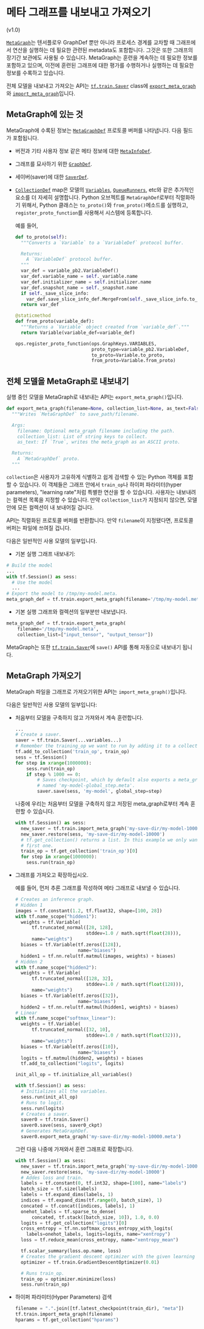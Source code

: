 # 메타 그래프를 내보내고 가져오기
(v1.0)

[`MetaGraph`](https://www.tensorflow.org/code/tensorflow/core/protobuf/meta_graph.proto)는 텐서플로우 GraphDef 뿐만 아니라
프로세스 경계를 교차할 때 그래프에서 연산을 실행하는 데 필요한 관련된 metadata도 포함합니다.
그것은 또한 그래프의 장기간 보관에도 사용될 수 있습니다.
MetaGraph는 훈련을 계속하는 데 필요한 정보를 포함하고 있으며, 이전에 훈련된 그래프에 대한 평가를 수행하거나 실행하는 데 필요한 정보를 수록하고 있습니다.

전체 모델을 내보내고 가져오는 API는 
[`tf.train.Saver`](../../api_docs/python/state_ops.md#Saver) class에
[`export_meta_graph`](../../api_docs/python/train.md#export_meta_graph)와
[`import_meta_graph`](../../api_docs/python/train.md#import_meta_graph)입니다.


## MetaGraph에 있는 것

MetaGraph에 수록된 정보는
[`MetaGraphDef`](https://www.tensorflow.org/code/tensorflow/core/protobuf/meta_graph.proto)
프로토콜 버퍼를 나타냅니다. 다음 필드가 포함됩니다.

* 버전과 기타 사용자 정보 같은 메타 정보에 대한 [`MetaInfoDef`](https://www.tensorflow.org/code/tensorflow/core/protobuf/meta_graph.proto).
* 그래프를 묘사하기 위한 [`GraphDef`](https://www.tensorflow.org/code/tensorflow/core/framework/graph.proto).
* 세이버(saver)에 대한 [`SaverDef`](https://www.tensorflow.org/code/tensorflow/core/protobuf/saver.proto).
* [`CollectionDef`](https://www.tensorflow.org/code/tensorflow/core/protobuf/meta_graph.proto)
map은 모델의 [`Variables`](https://tensorflow.org/api_docs/python/state_ops.html),
[`QueueRunners`](https://tensorflow.org/api_docs/python/train.html#QueueRunner), etc와 같은 추가적인 요소를 더 자세히 설명합니다.
Python 오브젝트를 `MetaGraphDef`로부터 직렬화하기 위해서, Python 클래스는 `to_proto()`와 `from_proto()`메소드를 실행하고,
`register_proto_function`를 사용해서 시스템에 등록합니다.

  예를 들어,

  ```Python
  def to_proto(self):
    """Converts a `Variable` to a `VariableDef` protocol buffer.

    Returns:
      A `VariableDef` protocol buffer.
    """
    var_def = variable_pb2.VariableDef()
    var_def.variable_name = self._variable.name
    var_def.initializer_name = self.initializer.name
    var_def.snapshot_name = self._snapshot.name
    if self._save_slice_info:
      var_def.save_slice_info_def.MergeFrom(self._save_slice_info.to_proto())
    return var_def

  @staticmethod
  def from_proto(variable_def):
    """Returns a `Variable` object created from `variable_def`."""
    return Variable(variable_def=variable_def)

  ops.register_proto_function(ops.GraphKeys.VARIABLES,
                              proto_type=variable_pb2.VariableDef,
                              to_proto=Variable.to_proto,
                              from_proto=Variable.from_proto)
  ```

## 전체 모델을 MetaGraph로 내보내기

실행 중인 모델을 MetaGraph로 내보내는 API는 `export_meta_graph()`입니다.

  ```Python
  def export_meta_graph(filename=None, collection_list=None, as_text=False):
    """Writes `MetaGraphDef` to save_path/filename.

    Args:
      filename: Optional meta_graph filename including the path.
      collection_list: List of string keys to collect.
      as_text: If `True`, writes the meta_graph as an ASCII proto.

    Returns:
      A `MetaGraphDef` proto.
    """
  ```

  `collection`은 사용자가 고유하게 식별하고 쉽게 검색할 수 있는 Python 객체를 포함할 수 있습니다.
  이 객체들은 그래프 안에서 `train_op`나 하이퍼 파라미터(hyper parameters), "learning rate"처럼 특별한 연산을 할 수 있습니다.
  사용자는 내보내려는 컬렉션 목록을 지정할 수 있습니다. 만약 `collection_list`가 지정되지 않으면,
  모델 안에 모든 컬렉션이 내 보내어질 겁니다.

  API는 직렬화된 프로토콜 버퍼를 반환합니다. 만약 `filename`이 지정됐다면, 프로토콜 버퍼는 파일에 쓰여질 겁니다.

  다음은 일반적인 사용 모델의 일부입니다.

  * 기본 실행 그래프 내보내기:

  ```Python
  # Build the model
  ...
  with tf.Session() as sess:
    # Use the model
    ...
  # Export the model to /tmp/my-model.meta.
  meta_graph_def = tf.train.export_meta_graph(filename='/tmp/my-model.meta')
  ```

  * 기본 실행 그래프와 컬렉션의 일부분만 내보냅니다.

  ```Python
  meta_graph_def = tf.train.export_meta_graph(
      filename='/tmp/my-model.meta',
      collection_list=["input_tensor", "output_tensor"])
  ```

MetaGraph는 또한 
[`tf.train.Saver`](../../api_docs/python/state_ops.md#Saver)에 `save()` API를 통해 자동으로 내보내기 됩니다.


## MetaGraph 가져오기

MetaGraph 파일을 그래프로 가져오기위한 API는 `import_meta_graph()`입니다.

다음은 일반적인 사용 모델의 일부입니다:

* 처음부터 모델을 구축하지 않고 가져와서 계속 훈련합니다.

  ```Python
  ...
  # Create a saver.
  saver = tf.train.Saver(...variables...)
  # Remember the training_op we want to run by adding it to a collection.
  tf.add_to_collection('train_op', train_op)
  sess = tf.Session()
  for step in xrange(1000000):
      sess.run(train_op)
      if step % 1000 == 0:
          # Saves checkpoint, which by default also exports a meta_graph
          # named 'my-model-global_step.meta'.
          saver.save(sess, 'my-model', global_step=step)
  ```

  나중에 우리는 처음부터 모델을 구축하지 않고 저장된 meta_graph로부터 계속 훈련할 수 있습니다.

  ```Python
  with tf.Session() as sess:
    new_saver = tf.train.import_meta_graph('my-save-dir/my-model-10000.meta')
    new_saver.restore(sess, 'my-save-dir/my-model-10000')
    # tf.get_collection() returns a list. In this example we only want the
    # first one.
    train_op = tf.get_collection('train_op')[0]
    for step in xrange(1000000):
      sess.run(train_op)
  ```

* 그래프를 가져오고 확장하십시오.

  예를 들어, 먼저 추론 그래프를 작성하여 메타 그래프로 내보낼 수 있습니다.

  ```Python
  # Creates an inference graph.
  # Hidden 1
  images = tf.constant(1.2, tf.float32, shape=[100, 28])
  with tf.name_scope("hidden1"):
    weights = tf.Variable(
        tf.truncated_normal([28, 128],
                            stddev=1.0 / math.sqrt(float(28))),
        name="weights")
    biases = tf.Variable(tf.zeros([128]),
                         name="biases")
    hidden1 = tf.nn.relu(tf.matmul(images, weights) + biases)
  # Hidden 2
  with tf.name_scope("hidden2"):
    weights = tf.Variable(
        tf.truncated_normal([128, 32],
                            stddev=1.0 / math.sqrt(float(128))),
        name="weights")
    biases = tf.Variable(tf.zeros([32]),
                         name="biases")
    hidden2 = tf.nn.relu(tf.matmul(hidden1, weights) + biases)
  # Linear
  with tf.name_scope("softmax_linear"):
    weights = tf.Variable(
        tf.truncated_normal([32, 10],
                            stddev=1.0 / math.sqrt(float(32))),
        name="weights")
    biases = tf.Variable(tf.zeros([10]),
                         name="biases")
    logits = tf.matmul(hidden2, weights) + biases
    tf.add_to_collection("logits", logits)

  init_all_op = tf.initialize_all_variables()

  with tf.Session() as sess:
    # Initializes all the variables.
    sess.run(init_all_op)
    # Runs to logit.
    sess.run(logits)
    # Creates a saver.
    saver0 = tf.train.Saver()
    saver0.save(sess, saver0_ckpt)
    # Generates MetaGraphDef.
    saver0.export_meta_graph('my-save-dir/my-model-10000.meta')
  ```

  그런 다음 나중에 가져와서 훈련 그래프로 확장합니다.

  ```Python
  with tf.Session() as sess:
    new_saver = tf.train.import_meta_graph('my-save-dir/my-model-10000.meta')
    new_saver.restore(sess, 'my-save-dir/my-model-10000')
    # Addes loss and train.
    labels = tf.constant(0, tf.int32, shape=[100], name="labels")
    batch_size = tf.size(labels)
    labels = tf.expand_dims(labels, 1)
    indices = tf.expand_dims(tf.range(0, batch_size), 1)
    concated = tf.concat([indices, labels], 1)
    onehot_labels = tf.sparse_to_dense(
        concated, tf.stack([batch_size, 10]), 1.0, 0.0)
    logits = tf.get_collection("logits")[0]
    cross_entropy = tf.nn.softmax_cross_entropy_with_logits(
      labels=onehot_labels, logits=logits, name="xentropy")
    loss = tf.reduce_mean(cross_entropy, name="xentropy_mean")

    tf.scalar_summary(loss.op.name, loss)
    # Creates the gradient descent optimizer with the given learning rate.
    optimizer = tf.train.GradientDescentOptimizer(0.01)

    # Runs train_op.
    train_op = optimizer.minimize(loss)
    sess.run(train_op)
  ```

* 하이퍼 파라미터(Hyper Parameters) 검색

  ```Python
  filename = ".".join([tf.latest_checkpoint(train_dir), "meta"])
  tf.train.import_meta_graph(filename)
  hparams = tf.get_collection("hparams")
  ```
